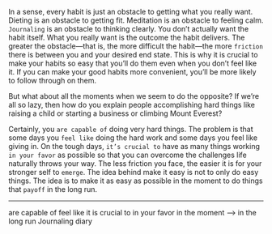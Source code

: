 In a sense, every habit is just an obstacle to getting what you really
want. Dieting is an obstacle to getting fit. Meditation is an obstacle to
feeling calm. `Journaling` is an obstacle to thinking clearly. You don’t
actually want the habit itself. What you really want is the outcome the
habit delivers. The greater the obstacle—that is, the more difficult the
habit—the more `friction` there is between you and your desired end
state. This is why it is crucial to make your habits so easy that you’ll do
them even when you don’t feel like it. If you can make your good
habits more convenient, you’ll be more likely to follow through on
them.

But what about all the moments when we seem to do the opposite?
If we’re all so lazy, then how do you explain people accomplishing hard
things like raising a child or starting a business or climbing Mount
Everest?

Certainly, you `are capable of` doing very hard things. The problem is
that some days you `feel like` doing the hard work and some days you
feel like giving in. On the tough days, `it’s crucial to` have as many
things working `in your favor` as possible so that you can overcome the
challenges life naturally throws your way. The less friction you face,
the easier it is for your stronger self to `emerge`. The idea behind make
it easy is not to only do easy things. The idea is to make it as easy as
possible in the moment to do things that `payoff` in the long run.

---
are capable of
feel like
it is crucial to
in your favor
in the moment  --> in the long run
Journaling diary